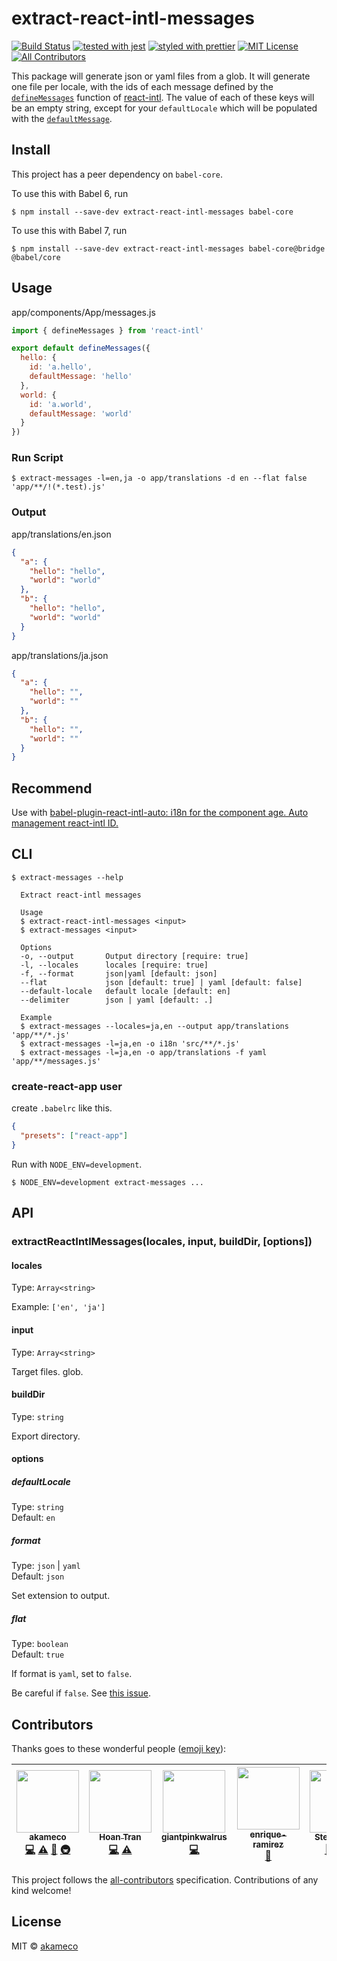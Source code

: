 # extract-react-intl-messages

[![Build Status](https://travis-ci.org/akameco/extract-react-intl-messages.svg?branch=master)](https://travis-ci.org/akameco/extract-react-intl-messages)
[![tested with jest](https://img.shields.io/badge/tested_with-jest-99424f.svg)](https://github.com/facebook/jest)
[![styled with prettier](https://img.shields.io/badge/styled_with-prettier-ff69b4.svg)](https://github.com/prettier/prettier)
[![MIT License](https://img.shields.io/npm/l/nps.svg?style=flat-square)](./license)
[![All Contributors](https://img.shields.io/badge/all_contributors-5-orange.svg?style=flat-square)](#contributors)

This package will generate json or yaml files from a glob. It will generate one file per locale, with the ids of each message defined by the [`defineMessages`](https://github.com/yahoo/react-intl/wiki/API#definemessages) function of [react-intl](https://github.com/yahoo/react-intl). The value of each of these keys will be an empty string, except for your `defaultLocale` which will be populated with the [`defaultMessage`](https://github.com/yahoo/react-intl/wiki/API#message-descriptor).

## Install

This project has a peer dependency on `babel-core`.

To use this with Babel 6, run

```
$ npm install --save-dev extract-react-intl-messages babel-core
```

To use this with Babel 7, run

```
$ npm install --save-dev extract-react-intl-messages babel-core@bridge @babel/core
```

## Usage

app/components/App/messages.js

```js
import { defineMessages } from 'react-intl'

export default defineMessages({
  hello: {
    id: 'a.hello',
    defaultMessage: 'hello'
  },
  world: {
    id: 'a.world',
    defaultMessage: 'world'
  }
})
```

### Run Script

```
$ extract-messages -l=en,ja -o app/translations -d en --flat false 'app/**/!(*.test).js'
```

### Output

app/translations/en.json

```json
{
  "a": {
    "hello": "hello",
    "world": "world"
  },
  "b": {
    "hello": "hello",
    "world": "world"
  }
}
```

app/translations/ja.json

```json
{
  "a": {
    "hello": "",
    "world": ""
  },
  "b": {
    "hello": "",
    "world": ""
  }
}
```

## Recommend

Use with [babel-plugin-react-intl-auto: i18n for the component age. Auto management react-intl ID.](https://github.com/akameco/babel-plugin-react-intl-auto)

## CLI

```console
$ extract-messages --help

  Extract react-intl messages

  Usage
  $ extract-react-intl-messages <input>
  $ extract-messages <input>

  Options
  -o, --output       Output directory [require: true]
  -l, --locales      locales [require: true]
  -f, --format       json|yaml [default: json]
  --flat             json [default: true] | yaml [default: false]
  --default-locale   default locale [default: en]
  --delimiter        json | yaml [default: .]

  Example
  $ extract-messages --locales=ja,en --output app/translations 'app/**/*.js'
  $ extract-messages -l=ja,en -o i18n 'src/**/*.js'
  $ extract-messages -l=ja,en -o app/translations -f yaml 'app/**/messages.js'
```

### create-react-app user

create `.babelrc` like this.

```json
{
  "presets": ["react-app"]
}
```

Run with `NODE_ENV=development`.

```
$ NODE_ENV=development extract-messages ...
```

## API

### extractReactIntlMessages(locales, input, buildDir, [options])

#### locales

Type: `Array<string>`

Example: `['en', 'ja']`

#### input

Type: `Array<string>`

Target files.
glob.

#### buildDir

Type: `string`

Export directory.

#### options

##### defaultLocale

Type: `string`<br>
Default: `en`

##### format

Type: `json` | `yaml`<br>
Default: `json`

Set extension to output.

##### flat

Type: `boolean`<br>
Default: `true`

If format is `yaml`, set to `false`.

Be careful if `false`.
See [this issue](https://github.com/akameco/extract-react-intl-messages/issues/3).

## Contributors

Thanks goes to these wonderful people ([emoji key](https://github.com/kentcdodds/all-contributors#emoji-key)):

<!-- ALL-CONTRIBUTORS-LIST:START - Do not remove or modify this section -->
<!-- prettier-ignore -->
| [<img src="https://avatars2.githubusercontent.com/u/4002137?v=4" width="100px;"/><br /><sub><b>akameco</b></sub>](http://akameco.github.io)<br />[💻](https://github.com/akameco/extract-react-intl-messages/commits?author=akameco "Code") [⚠️](https://github.com/akameco/extract-react-intl-messages/commits?author=akameco "Tests") [📖](https://github.com/akameco/extract-react-intl-messages/commits?author=akameco "Documentation") [🚇](#infra-akameco "Infrastructure (Hosting, Build-Tools, etc)") | [<img src="https://avatars3.githubusercontent.com/u/13161875?v=4" width="100px;"/><br /><sub><b>Hoan Tran</b></sub>](http://hoantran.info)<br />[💻](https://github.com/akameco/extract-react-intl-messages/commits?author=hoantran-it "Code") [⚠️](https://github.com/akameco/extract-react-intl-messages/commits?author=hoantran-it "Tests") | [<img src="https://avatars1.githubusercontent.com/u/3383240?v=4" width="100px;"/><br /><sub><b>giantpinkwalrus</b></sub>](https://github.com/giantpinkwalrus)<br />[💻](https://github.com/akameco/extract-react-intl-messages/commits?author=giantpinkwalrus "Code") | [<img src="https://avatars3.githubusercontent.com/u/1190640?v=4" width="100px;"/><br /><sub><b>enrique-ramirez</b></sub>](https://github.com/enrique-ramirez)<br />[📖](https://github.com/akameco/extract-react-intl-messages/commits?author=enrique-ramirez "Documentation") | [<img src="https://avatars2.githubusercontent.com/u/163128?v=4" width="100px;"/><br /><sub><b>Stefan Gojan</b></sub>](http://stefan-gojan.de)<br />[🐛](https://github.com/akameco/extract-react-intl-messages/issues?q=author%3Ahoschi "Bug reports") [💻](https://github.com/akameco/extract-react-intl-messages/commits?author=hoschi "Code") [⚠️](https://github.com/akameco/extract-react-intl-messages/commits?author=hoschi "Tests") |
| :---: | :---: | :---: | :---: | :---: |

<!-- ALL-CONTRIBUTORS-LIST:END -->

This project follows the [all-contributors](https://github.com/kentcdodds/all-contributors) specification. Contributions of any kind welcome!

## License

MIT © [akameco](http://akameco.github.io)
